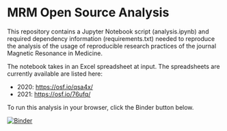 # MRM Open Source Analysis

This repository contains a Jupyter Notebook script (analysis.ipynb) and required dependency information (requirements.txt) needed to reproduce the analysis of the usage of reproducible research practices of the journal Magnetic Resonance in Medicine.

The notebook takes in an Excel spreadsheet at input. The spreadsheets are currently available are listed here:

* 2020: https://osf.io/qsa4x/
* 2021: https://osf.io/76ufq/

To run this analysis in your browser, click the Binder button below.

[![Binder](https://mybinder.org/badge_logo.svg)](https://mybinder.org/v2/gh/mathieuboudreau/mrm_analysis/HEAD?labpath=analysis.ipynb)
